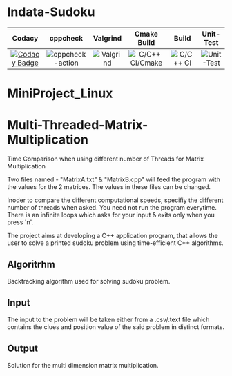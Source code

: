 # Indata-Sudoku
|Codacy|cppcheck|Valgrind|Cmake Build|Build|Unit-Test|
|:--:|:--:|:--:|:--:|:--:|:--:|
|[![Codacy Badge](https://app.codacy.com/project/badge/Grade/727e518102494b0da0e2a825aac239a0)](https://www.codacy.com/gh/99002646/MiniProject_Linux/dashboard?utm_source=github.com&amp;utm_medium=referral&amp;utm_content=99002646/MiniProject_Linux&amp;utm_campaign=Badge_Grade)|![cppcheck-action](https://github.com/99002646/MiniProject_Linux/workflows/cppcheck-action/badge.svg)|![Valgrind](https://github.com/99002508/Indata-Sudoku/workflows/Valgrind/badge.svg)|![C/C++ CI/Cmake](https://github.com/99002508/Indata-Sudoku/workflows/C/C++%20CI/Cmake/badge.svg)|![C/C++ CI](https://github.com/99002508/Indata-Sudoku/workflows/C/C++%20CI/badge.svg)|![Unit-Test](https://github.com/99002508/Indata-Sudoku/workflows/Unit-Test/badge.svg?branch=master)




# MiniProject_Linux
# Multi-Threaded-Matrix-Multiplication
Time Comparison when using different number of Threads for Matrix Multiplication

Two files named - "MatrixA.txt" & "MatrixB.cpp" will feed the program with the values for the 2 matrices.
The values in these files can be changed.

Inoder to compare the different computational speeds, specifiy the different number of threads when asked. You need not run the
program everytime. There is an infinite loops which asks for your input & exits only when you press 'n'.

The project aims at developing a C++ application program, that allows the user to solve a printed sudoku problem using time-efficient C++ algorithms.

## Algoritrhm
Backtracking algorithm used for solving sudoku problem.

## Input
The input to the problem will be taken either from a .csv/.text file which contains the clues and position 
           value of the said problem in distinct formats.
## Output
Solution for the multi dimension matrix multiplication.



